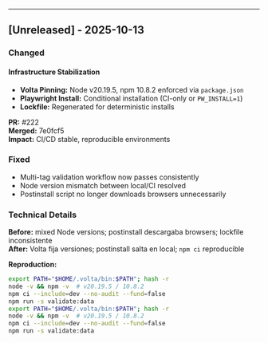
---

## [Unreleased] - 2025-10-13

### Changed

#### Infrastructure Stabilization
- **Volta Pinning:** Node v20.19.5, npm 10.8.2 enforced via `package.json`
- **Playwright Install:** Conditional installation (CI-only or `PW_INSTALL=1`)
- **Lockfile:** Regenerated for deterministic installs

**PR:** #222  
**Merged:** 7e0fcf5  
**Impact:** CI/CD stable, reproducible environments  

### Fixed
- Multi-tag validation workflow now passes consistently
- Node version mismatch between local/CI resolved
- Postinstall script no longer downloads browsers unnecessarily

### Technical Details

**Before:** mixed Node versions; postinstall descargaba browsers; lockfile inconsistente  
**After:** Volta fija versiones; postinstall salta en local; `npm ci` reproducible

**Reproduction:**
```bash
export PATH="$HOME/.volta/bin:$PATH"; hash -r
node -v && npm -v  # v20.19.5 / 10.8.2
npm ci --include=dev --no-audit --fund=false
npm run -s validate:data
export PATH="$HOME/.volta/bin:$PATH"; hash -r
node -v && npm -v  # v20.19.5 / 10.8.2
npm ci --include=dev --no-audit --fund=false
npm run -s validate:data
